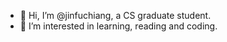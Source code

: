 - 👋 Hi, I’m @jinfuchiang, a CS graduate student.
- 👀 I’m interested in learning, reading and coding.
<!--- 💞️ I’m looking to collaborate on ...--->

<!---
<div>
  <img  src="https://github-readme-stats.vercel.app/api?username=jinfuchiang&bg_color=30,e96443,904e95&title_color=fff&text_color=fff" width=49%/>
</div>
--->
<!---
jinfuchiang/jinfuchiang is a ✨ special ✨ repository because its `README.md` (this file) appears on your GitHub profile.
You can click the Preview link to take a look at your changes.
--->
